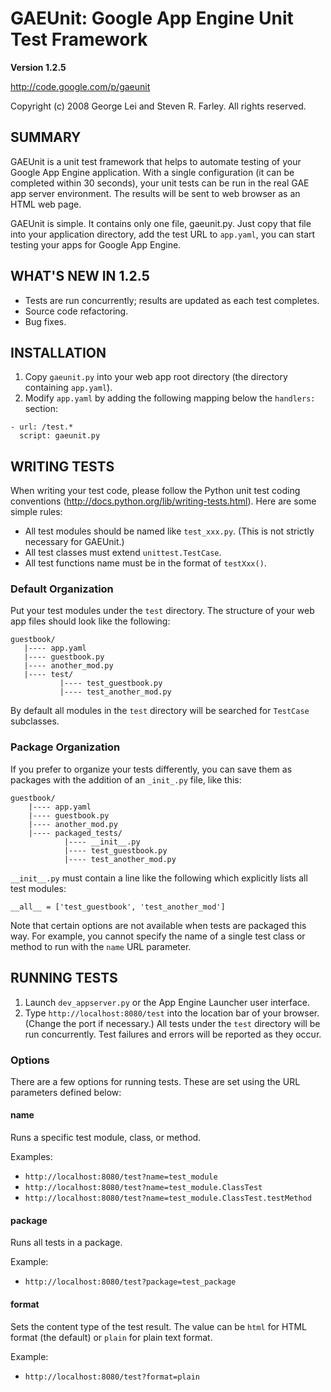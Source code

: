 # GAEUnit: Google App Engine Unit Test Framework #

**Version 1.2.5**

http://code.google.com/p/gaeunit

Copyright (c) 2008 George Lei and Steven R. Farley.  All rights reserved.

## SUMMARY ##

GAEUnit is a unit test framework that helps to automate testing of your Google App Engine application. With a single configuration (it can be completed within 30 seconds), your unit tests can be run in the real GAE app server environment. The results will be sent to web browser as an HTML web page.

GAEUnit is simple. It contains only one file, gaeunit.py. Just copy that file into your application directory, add the test URL to `app.yaml`, you can start testing your apps for Google App Engine.

## WHAT'S NEW IN 1.2.5 ##

  * Tests are run concurrently; results are updated as each test completes.
  * Source code refactoring.
  * Bug fixes.

## INSTALLATION ##

  1. Copy `gaeunit.py` into your web app root directory (the directory containing `app.yaml`).
  1. Modify `app.yaml` by adding the following mapping below the `handlers:` section:
```
- url: /test.*
  script: gaeunit.py
```

## WRITING TESTS ##

When writing your test code, please follow the Python unit test coding conventions (http://docs.python.org/lib/writing-tests.html). Here are some simple rules:
  * All test modules should be named like `test_xxx.py`. (This is not strictly necessary for GAEUnit.)
  * All test classes must extend `unittest.TestCase`.
  * All test functions name must be in the format of `testXxx()`.

### Default Organization ###

Put your test modules under the `test` directory. The structure of your web app files should look like the following:
```
guestbook/
   |---- app.yaml
   |---- guestbook.py
   |---- another_mod.py
   |---- test/
           |---- test_guestbook.py
           |---- test_another_mod.py
```
By default all modules in the `test` directory will be searched for `TestCase` subclasses.

### Package Organization ###

If you prefer to organize your tests differently, you can save them as packages with the addition of an `_init_.py` file, like this:
```
guestbook/
    |---- app.yaml
    |---- guestbook.py
    |---- another_mod.py
    |---- packaged_tests/
            |---- __init__.py
            |---- test_guestbook.py
            |---- test_another_mod.py
```
`__init__.py` must contain a line like the following which explicitly lists all test modules:
```
__all__ = ['test_guestbook', 'test_another_mod'] 
```
Note that certain options are not available when tests are packaged this way.  For example, you cannot specify the name of a single test class or method to run with the `name` URL parameter.

## RUNNING TESTS ##

  1. Launch `dev_appserver.py` or the App Engine Launcher user interface.
  1. Type `http://localhost:8080/test` into the location bar of your browser. (Change the port if necessary.)  All tests under the `test` directory will be run concurrently.  Test failures and errors will be reported as they occur.

### Options ###

There are a few options for running tests.  These are set using the URL parameters defined below:

#### name ####
Runs a specific test module, class, or method.

Examples:
  * `http://localhost:8080/test?name=test_module`
  * `http://localhost:8080/test?name=test_module.ClassTest`
  * `http://localhost:8080/test?name=test_module.ClassTest.testMethod`

#### package ####
Runs all tests in a package.

Example:
  * `http://localhost:8080/test?package=test_package`

#### format ####
Sets the content type of the test result. The value can be `html` for HTML format (the default) or `plain` for plain text format.

Example:
  * `http://localhost:8080/test?format=plain`